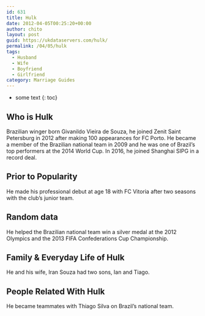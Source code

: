 ```yaml
---
id: 631
title: Hulk
date: 2012-04-05T00:25:20+00:00
author: chito
layout: post
guid: https://ukdataservers.com/hulk/
permalink: /04/05/hulk
tags:
  - Husband
  - Wife
  - Boyfriend
  - Girlfriend
category: Marriage Guides
---
```


* some text
{: toc}


## Who is  Hulk
                  
                  
                  
Brazilian winger born Givanildo Vieira de Souza, he joined Zenit Saint Petersburg in 2012 after making 100 appearances for FC Porto. He became a member of the Brazilian national team in 2009 and he was one of Brazil&#8217;s top performers at the 2014 World Cup. In 2016, he joined Shanghai SIPG in a record deal.
                  
                
                
                
## Prior to Popularity 
                  
                  
                  
He made his professional debut at age 18 with FC Vitoria after two seasons with the club&#8217;s junior team.
                  
                
                
                
## Random data 
                  
                  
                  
He helped the Brazilian national team win a silver medal at the 2012 Olympics and the 2013 FIFA Confederations Cup Championship.
                  
                
                
                
## Family & Everyday Life of Hulk
                  
                  
                  
He and his wife, Iran Souza had two sons, Ian and Tiago.
                  
                
                
                
## People Related With  Hulk
                  
                  
                  
He became teammates with Thiago Silva on Brazil&#8217;s national team.
                  
                
              
            
          
          
          
    
    
  
